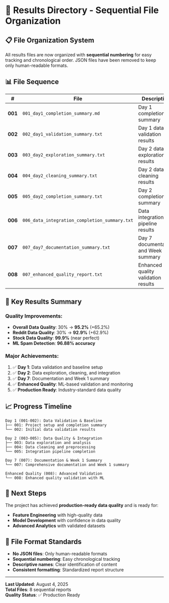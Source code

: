 # 📁 Results Directory - Sequential File Organization

## 📋 **File Organization System**

All results files are now organized with **sequential numbering** for easy tracking and chronological order. JSON files have been removed to keep only human-readable formats.

## 📊 **File Sequence**

| # | File | Description | Date |
|---|------|-------------|------|
| **001** | `001_day1_completion_summary.md` | Day 1 completion summary | Aug 3 |
| **002** | `002_day1_validation_summary.txt` | Day 1 data validation results | Aug 4 |
| **003** | `003_day2_exploration_summary.txt` | Day 2 data exploration results | Aug 4 |
| **004** | `004_day2_cleaning_summary.txt` | Day 2 data cleaning results | Aug 4 |
| **005** | `005_day2_completion_summary.txt` | Day 2 completion summary | Aug 4 |
| **006** | `006_data_integration_completion_summary.txt` | Data integration pipeline results | Aug 4 |
| **007** | `007_day7_documentation_summary.txt` | Day 7 documentation and Week 1 summary | Aug 4 |
| **008** | `007_enhanced_quality_report.txt` | Enhanced quality validation results | Aug 4 |

## 🎯 **Key Results Summary**

### **Quality Improvements:**
- **Overall Data Quality**: 30% → **95.2%** (+65.2%)
- **Reddit Data Quality**: 30% → **92.9%** (+62.9%)
- **Stock Data Quality**: **99.9%** (near perfect)
- **ML Spam Detection**: **96.88% accuracy**

### **Major Achievements:**
1. ✅ **Day 1**: Data validation and baseline setup
2. ✅ **Day 2**: Data exploration, cleaning, and integration
3. ✅ **Day 7**: Documentation and Week 1 summary
4. ✅ **Enhanced Quality**: ML-based validation and monitoring
5. ✅ **Production Ready**: Industry-standard data quality

## 📈 **Progress Timeline**

```
Day 1 (001-002): Data Validation & Baseline
├── 001: Project setup and completion summary
└── 002: Initial data validation results

Day 2 (003-005): Data Quality & Integration
├── 003: Data exploration and analysis
├── 004: Data cleaning and preprocessing
└── 005: Integration pipeline completion

Day 7 (007): Documentation & Week 1 Summary
└── 007: Comprehensive documentation and Week 1 summary

Enhanced Quality (008): Advanced Validation
└── 008: Enhanced quality validation with ML
```

## 🚀 **Next Steps**

The project has achieved **production-ready data quality** and is ready for:
- **Feature Engineering** with high-quality data
- **Model Development** with confidence in data quality
- **Advanced Analytics** with validated datasets

## 📝 **File Format Standards**

- **No JSON files**: Only human-readable formats
- **Sequential numbering**: Easy chronological tracking
- **Descriptive names**: Clear identification of content
- **Consistent formatting**: Standardized report structure

---

**Last Updated**: August 4, 2025  
**Total Files**: 8 sequential reports  
**Quality Status**: ✅ Production Ready 